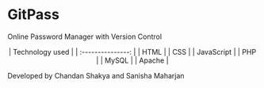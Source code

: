 # GitPass

Online Password Manager with Version Control

<center>
| Technology used   |
| :---------------: |
| HTML              |
| CSS               |
| JavaScript        |
| PHP               |
| MySQL             |
| Apache            |
</center>

Developed by Chandan Shakya and Sanisha Maharjan
